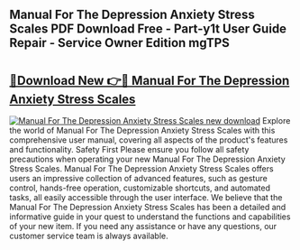 ## Manual For The Depression Anxiety Stress Scales PDF Download Free - Part-y1t User Guide Repair - Service Owner Edition mgTPS

# <h2><a href="http://cf17442.oget.top/?id=Manual+For+The+Depression+Anxiety+Stress+Scales">🔗Download New 👉🔴 Manual For The Depression Anxiety Stress Scales</a></h2>

[![Manual For The Depression Anxiety Stress Scales new download](https://i.imgur.com/5g1atiW.png)](http://cf17442.oget.top/?id=Manual+For+The+Depression+Anxiety+Stress+Scales)
Explore the world of Manual For The Depression Anxiety Stress Scales with this comprehensive user manual, covering all aspects of the product's features and functionality. Safety First Please ensure you follow all safety precautions when operating your new Manual For The Depression Anxiety Stress Scales. Manual For The Depression Anxiety Stress Scales offers users an impressive collection of advanced features, such as gesture control, hands-free operation, customizable shortcuts, and automated tasks, all easily accessible through the user interface. We believe that the Manual For The Depression Anxiety Stress Scales has been a detailed and informative guide in your quest to understand the functions and capabilities of your new item. If you need any assistance or have any questions, our customer service team is always available.
